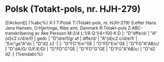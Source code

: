 # Polsk (Totakt-pols, nr. HJH-279)

[[!Ackord]]
{%abc%}
X:1
T:Polsk
T:(Totakt-pols, nr. HJH-279)
S:efter Hans Jens Hansen,
O:Hjertinge, Ribe amt, Danmark
R:Totakt-pols
Z:ABC-transkribering av Åke Persson
M:2/4
L:1/8
Q:1/4=100
K:D
|: "D"dffe/d/ | "A"{d}c2 c/d/e/f/ | gedc | "D"d/e/f/g/ af | dffe/d/ | "A"{d}c2 c/d/e/f/ | "Em"ge"A"dc | "D"d2 z2 :|
|: "D"FD"Em"GE | "D"FD"Em"GE | "D"FG"A"AB/c/ | "D"dA/G/ G/F/E/D/ | "D"FD"G"GE | "D"FD"G"GE | "D"FG"A"AB/c/ | "D"d2 d2 :|
{%endabc%}

